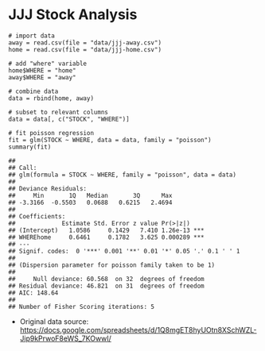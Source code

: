 # JJJ Stock Analysis

    # import data
    away = read.csv(file = "data/jjj-away.csv")
    home = read.csv(file = "data/jjj-home.csv")

    # add "where" variable
    home$WHERE = "home"
    away$WHERE = "away"

    # combine data
    data = rbind(home, away)

    # subset to relevant columns
    data = data[, c("STOCK", "WHERE")]

    # fit poisson regression
    fit = glm(STOCK ~ WHERE, data = data, family = "poisson")
    summary(fit)

    ## 
    ## Call:
    ## glm(formula = STOCK ~ WHERE, family = "poisson", data = data)
    ## 
    ## Deviance Residuals: 
    ##     Min       1Q   Median       3Q      Max  
    ## -3.3166  -0.5503   0.0688   0.6215   2.4694  
    ## 
    ## Coefficients:
    ##             Estimate Std. Error z value Pr(>|z|)    
    ## (Intercept)   1.0586     0.1429   7.410 1.26e-13 ***
    ## WHEREhome     0.6461     0.1782   3.625 0.000289 ***
    ## ---
    ## Signif. codes:  0 '***' 0.001 '**' 0.01 '*' 0.05 '.' 0.1 ' ' 1
    ## 
    ## (Dispersion parameter for poisson family taken to be 1)
    ## 
    ##     Null deviance: 60.568  on 32  degrees of freedom
    ## Residual deviance: 46.821  on 31  degrees of freedom
    ## AIC: 148.64
    ## 
    ## Number of Fisher Scoring iterations: 5

-   Original data source:
    <https://docs.google.com/spreadsheets/d/1Q8mgET8hyUOtn8XSchWZL-Jip9kPrwoF8eWS_7KOwwI/>
